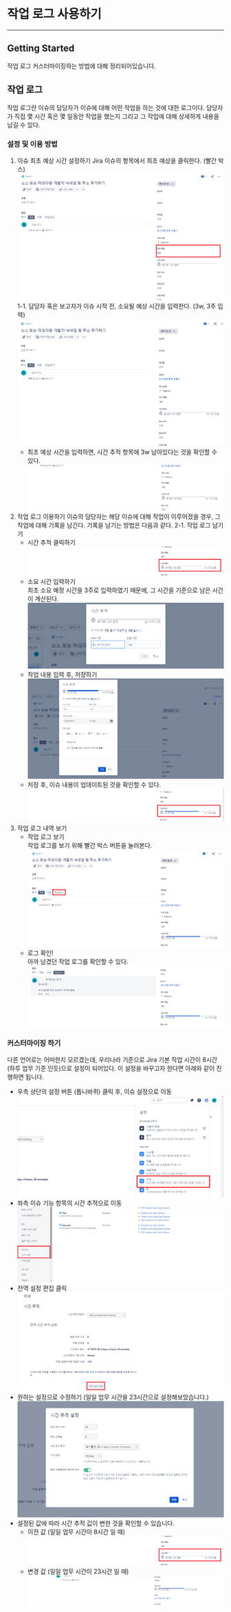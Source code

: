 # 작업 로그 사용하기
* * *
## **Getting Started**
작업 로그 커스터마이징하는 방법에 대해 정리되어있습니다.

## **작업 로그**
작업 로그란 이슈의 담당자가 이슈에 대해 어떤 작업을 하는 것에 대한 로그이다. 담당자가 직접 몇 시간 혹은 몇 일동안 작업을 했는지 그리고 그 작업에 대해
상세하게 내용을 남길 수 있다.
### **설정 및 이용 방법**
1. 이슈 최초 예상 시간 설정하기
Jira 이슈의 항목에서 최초 예상을 클릭한다. (빨간 박스)
![ex_screenshot](./assets/jira-issue-first-time.png)
1-1. 담당자 혹은 보고자가 이슈 시작 전, 소요될 예상 시간을 입력한다. (3w, 3주 입력)
![ex_screenshot](./assets/jira-issue-second-time.png)
    - 최초 예상 시간을 입력하면, 시간 추적 항목에 3w 남아있다는 것을 확인할 수 있다.
    ![ex_screenshot](./assets/jira-issue-second-time-1.png)
2. 작업 로그 이용하기
이슈의 담당자는 해당 이슈에 대해 작업이 이루어졌을 경우, 그 작업에 대해 기록을 남긴다. 기록을 남기는 방법은 다음과 같다.
2-1. 작업 로그 남기기
    - 시간 추적 클릭하기
    ![ex_screenshot](./assets/jira-issue-second-time-2.png)
    - 소요 시간 입력하기   
    최초 소요 예정 시간을 3주로 입력하였기 때문에, 그 시간을 기준으로 남은 시간이 계산된다.
    ![ex_screenshot](./assets/jira-issue-second-time-3.png)
    - 작업 내용 입력 후, 저장하기
    ![ex_screenshot](./assets/jira-issue-second-time-4.png)
    - 저장 후, 이슈 내용이 업데이트된 것을 확인할 수 있다.
    ![ex_screenshot](./assets/jira-issue-second-time-5.png)
3. 작업 로그 내역 보기
    - 작업 로그 보기   
    작업 로그를 보기 위해 빨간 박스 버튼을 눌러본다.
    ![ex_screenshot](./assets/jira-issue-second-time-6.png)
    - 로그 확인!   
    아까 남겼던 작업 로그를 확인할 수 있다.
    ![ex_screenshot](./assets/jira-issue-second-time-7.png)

### **커스터마이징 하기**
다른 언어로는 어떠한지 모르겠는데, 우리나라 기준으로 Jira 기본 작업 시간이 8시간 (하루 업무 기준 인듯)으로 설정이 되어있다. 이 설정을 바꾸고자 한다면 아래와 같이 진행하면 됩니다.
- 우측 상단의 설정 버튼 (톱니바퀴) 클릭 후, 이슈 설정으로 이동
![ex_screenshot](./assets/jira-issue-second-time-9.png)
- 좌측 이슈 기능 항목의 시간 추적으로 이동
![ex_screenshot](./assets/jira-issue-second-time-10.png)
- 전역 설정 편집 클릭
![ex_screenshot](./assets/jira-issue-second-time-11.png)
- 원하는 설정으로 수정하기 (일일 업무 시간을 23시간으로 설정해보았습니다.)
![ex_screenshot](./assets/jira-issue-second-time-12.png)
- 설정된 값에 따라 시간 추적 값이 변한 것을 확인할 수 있습니다.
    - 이전 값 (일일 업무 시간이 8시간 일 때)
        ![ex_screenshot](./assets/jira-issue-second-time-2.png)
    - 변경 값 (일일 업무 시간이 23시간 일 때)
        ![ex_screenshot](./assets/jira-issue-second-time-13.png)
